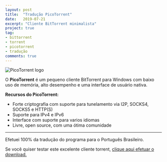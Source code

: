 ```yaml
---
layout: post
title:  "Tradução PicoTorrent"
date:   2019-07-21
excerpt: "Cliente BitTorrent minimalista"
project: true
tag:
- bittorrent 
- torrent
- picotorrent
- tradução
comments: true
---
```

![PicoTorrent logo](https://github.com/ialexsilva/ialexsilva.github.io/raw/master/assets/img/logo_picotorrent.png)    

O **PicoTorrent** é um pequeno cliente BitTorrent para Windows com baixo uso de memória, alto desempenho e uma interface de usuário nativa.

**Recursos do PicoTorrent:**
- Forte criptografia com suporte para tunelamento via I2P, SOCKS4, SOCKS5 e HTTP(S)
- Suporte para  IPv4 e IPv6
- Interface com suporte para varios idiomas
- Livre, open source, com uma ótima comunidade

------------

Efetuei 100% da tradução do programa para o Português Brasileiro.

Se você quiser testar este excelente cliente torrent, [clique aqui efetuar o download.](https://picotorrent.org/download/)